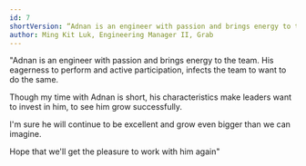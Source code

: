 ```yaml
---
id: 7
shortVersion: “Adnan is an engineer with passion and brings energy to the team. His eagerness to perform and active participation, infects the team to want to do the same.”
author: Ming Kit Luk, Engineering Manager II, Grab
---
```


"Adnan is an engineer with passion and brings energy to the team. His eagerness to perform and active participation, infects the team to want to do the same.

Though my time with Adnan is short, his characteristics make leaders want to invest in him, to see him grow successfully.

I'm sure he will continue to be excellent and grow even bigger than we can imagine.

Hope that we'll get the pleasure to work with him again"
